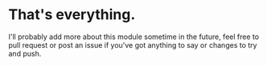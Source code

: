 # That's everything.

I'll probably add more about this module sometime in the future, feel free to pull request or post an issue if you've got anything to say or changes to try and push. 
